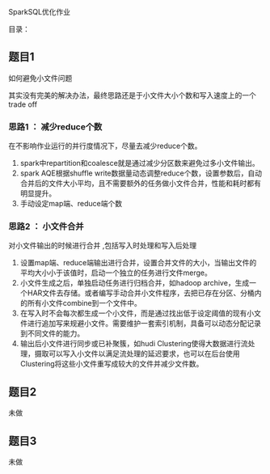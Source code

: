 SparkSQL优化作业

目录： 

## 题目1 

如何避免小文件问题 

其实没有完美的解决办法，最终思路还是于小文件大小个数和写入速度上的一个trade off

### 思路1 ： 减少reduce个数

在不影响作业运行的并行度情况下，尽量去减少reduce个数。

1. spark中repartition和coalesce就是通过减少分区数来避免过多小文件输出。
2. spark AQE根据shuffle write数据量动态调整reduce个数，设置参数后，自动合并后的文件大小平均，且不需要额外的任务做小文件合并，性能和耗时都有明显提升。
3. 手动设定map端、reduce端个数

### 思路2 ： 小文件合并

对小文件输出的时候进行合并 ,包括写入时处理和写入后处理

1. 设置map端、reduce端输出进行合并，设置合并文件的大小，当输出文件的平均大小小于该值时，启动一个独立的任务进行文件merge。
2. 小文件生成之后，单独启动任务进行归档合并，如hadoop archive，生成一个HAR文件去存储。或者编写手动合并小文件程序，去把已存在分区、分桶内的所有小文件combine到一个文件中。
3. 在写入时不会每次都生成一个小文件，而是通过找出低于设定阈值的现有小文件进行追加写来规避小文件。需要维护一套索引机制，具备可以动态分配记录到不同文件的能力。
4. 输出后小文件进行同步或已补聚簇，如hudi Clustering使得大数据进行流处理，摄取可以写入小文件以满足流处理的延迟要求，也可以在后台使用Clustering将这些小文件重写成较大的文件并减少文件数。



## 题目2

未做

## 题目3

未做
